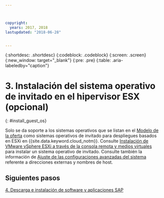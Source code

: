 ```yaml
---



copyright:
  years: 2017, 2018
lastupdated: "2018-06-28"


---
```


{:shortdesc: .shortdesc}
{:codeblock: .codeblock}
{:screen: .screen}
{:new_window: target="_blank"}
{:pre: .pre}
{:table: .aria-labeledby="caption"}

# 3. Instalación del sistema operativo de invitado en el hipervisor ESX (opcional)
{: #install_guest_os}

Solo se da soporte a los sistemas operativos que se listan en el [Modelo de la oferta](/docs/infrastructure/sap-netweaver/sap-about.html#offer_model) como sistemas operativos de invitado para despliegues basados en ESXi en {{site.data.keyword.cloud_notm}}. Consulte [Instalación de VMware vSphere ESXi a través de la consola remota y medios virtuales](https://console.bluemix.net/docs/infrastructure/vmware/installing-vmware-vsphere-esxi-remote-console-and-virtual-media.html#installing-vmware-vsphere-esxi-via-remote-console-and-virtual-media) para instalar un sistema operativo de invitado. Consulte también la información de [Ajuste de las configuraciones avanzadas del sistema](/docs/infrastructure/sap-netweaver/sap-setting-up-infrastructure.html#adv_config) referente a direcciones externas y nombres de host.

## Siguientes pasos

  [4. Descarga e instalación de software y aplicaciones SAP](/docs/infrastructure/sap-netweaver/sap-installing-SAP-landscape.html)
  
